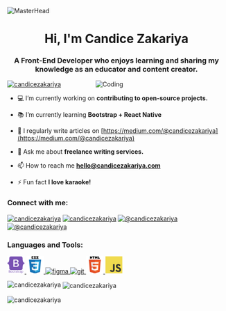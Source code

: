 ![MasterHead](https://candicezakariya.com/wp-content/uploads/2022/11/CANDICE-ZAKARIYA-1.png)
<h1 align="center">Hi, I'm Candice Zakariya</h1>
<h3 align="center">A Front-End Developer who enjoys learning and sharing my knowledge as an educator and content creator.</h3>

<img align="right" alt="Coding" width="400" src="https://media.giphy.com/media/NTqDdogPlDSCH6MUvW/giphy.gif"
  style="display: inline-block; margin: 0 auto; max-width: 300px">

<p align="left"> <a href="https://twitter.com/candicezakariya" target="blank"><img src="https://img.shields.io/twitter/follow/candicezakariya?logo=twitter&style=for-the-badge" alt="candicezakariya" /></a> </p>

- 💻 I’m currently working on **contributing to open-source projects.**

- 📚 I’m currently learning **Bootstrap + React Native**

- 📝 I regularly write articles on [https://medium.com/@candicezakariya](https://medium.com/@candicezakariya)

- 💬 Ask me about **freelance writing services.**

- 📫 How to reach me **hello@candicezakariya.com**

- ⚡ Fun fact **I love karaoke!**

<h3 align="left">Connect with me:</h3>
<p align="left">
<a href="https://twitter.com/candicezakariya" target="blank"><img align="center" src="https://raw.githubusercontent.com/rahuldkjain/github-profile-readme-generator/master/src/images/icons/Social/twitter.svg" alt="candicezakariya" height="30" width="40" /></a>
<a href="https://linkedin.com/in/candicezakariya" target="blank"><img align="center" src="https://raw.githubusercontent.com/rahuldkjain/github-profile-readme-generator/master/src/images/icons/Social/linked-in-alt.svg" alt="candicezakariya" height="30" width="40" /></a>
<a href="https://hashnode.com/@candicezakariya" target="blank"><img align="center" src="https://raw.githubusercontent.com/rahuldkjain/github-profile-readme-generator/master/src/images/icons/Social/hashnode.svg" alt="@candicezakariya" height="30" width="40" /></a>
<a href="https://medium.com/@candicezakariya" target="blank"><img align="center" src="https://raw.githubusercontent.com/rahuldkjain/github-profile-readme-generator/master/src/images/icons/Social/medium.svg" alt="@candicezakariya" height="30" width="40" /></a>
</p>

<h3 align="left">Languages and Tools:</h3>
<p align="left"> <a href="https://getbootstrap.com" target="_blank" rel="noreferrer"> <img src="https://raw.githubusercontent.com/devicons/devicon/master/icons/bootstrap/bootstrap-plain-wordmark.svg" alt="bootstrap" width="40" height="40"/> </a> <a href="https://www.w3schools.com/css/" target="_blank" rel="noreferrer"> <img src="https://raw.githubusercontent.com/devicons/devicon/master/icons/css3/css3-original-wordmark.svg" alt="css3" width="40" height="40"/> </a> <a href="https://www.figma.com/" target="_blank" rel="noreferrer"> <img src="https://www.vectorlogo.zone/logos/figma/figma-icon.svg" alt="figma" width="40" height="40"/> </a> <a href="https://git-scm.com/" target="_blank" rel="noreferrer"> <img src="https://www.vectorlogo.zone/logos/git-scm/git-scm-icon.svg" alt="git" width="40" height="40"/> </a> <a href="https://www.w3.org/html/" target="_blank" rel="noreferrer"> <img src="https://raw.githubusercontent.com/devicons/devicon/master/icons/html5/html5-original-wordmark.svg" alt="html5" width="40" height="40"/> </a> <a href="https://developer.mozilla.org/en-US/docs/Web/JavaScript" target="_blank" rel="noreferrer"> <img src="https://raw.githubusercontent.com/devicons/devicon/master/icons/javascript/javascript-original.svg" alt="javascript" width="40" height="40"/> </a> </p>

<p><img align="left" src="https://github-readme-stats.vercel.app/api/top-langs?username=candicezakariya&show_icons=true&locale=en&layout=compact" alt="candicezakariya" /></p>

<p>&nbsp;<img align="center" src="https://github-readme-stats.vercel.app/api?username=candicezakariya&show_icons=true&locale=en" alt="candicezakariya" /></p>

<p><img align="center" src="https://github-readme-streak-stats.herokuapp.com/?user=candicezakariya&" alt="candicezakariya" /></p>

